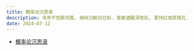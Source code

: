 ```yaml
---
title: 概率论沉思录
description: 寻芳不觉醉流霞, 倚树沉眠日已斜. 客散酒醒深夜后, 更持红烛赏残花.
date: 2024-07-12
---
```


- [概率论沉思录](https://book.douban.com/subject/36874373/)

